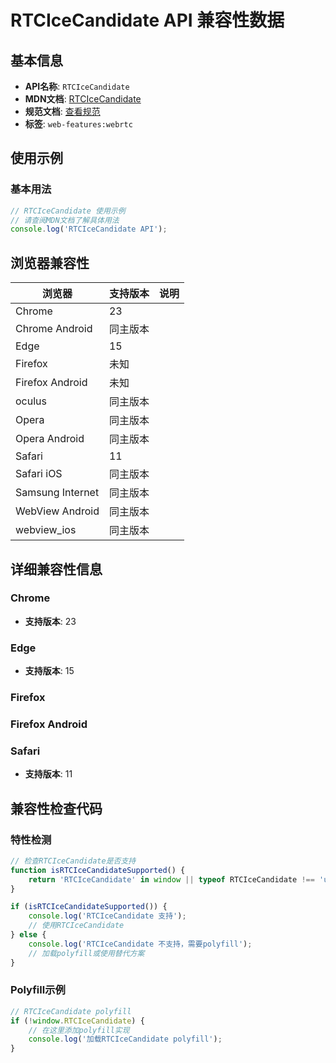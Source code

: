 # RTCIceCandidate API 兼容性数据

## 基本信息

- **API名称**: `RTCIceCandidate`
- **MDN文档**: [RTCIceCandidate](https://developer.mozilla.org/docs/Web/API/RTCIceCandidate)
- **规范文档**: [查看规范](https://w3c.github.io/webrtc-pc/#rtcicecandidate-interface)
- **标签**: `web-features:webrtc`

## 使用示例

### 基本用法

```javascript
// RTCIceCandidate 使用示例
// 请查阅MDN文档了解具体用法
console.log('RTCIceCandidate API');
```

## 浏览器兼容性

| 浏览器 | 支持版本 | 说明 |
|--------|----------|------|
| Chrome | 23 |  |
| Chrome Android | 同主版本 |  |
| Edge | 15 |  |
| Firefox | 未知 |  |
| Firefox Android | 未知 |  |
| oculus | 同主版本 |  |
| Opera | 同主版本 |  |
| Opera Android | 同主版本 |  |
| Safari | 11 |  |
| Safari iOS | 同主版本 |  |
| Samsung Internet | 同主版本 |  |
| WebView Android | 同主版本 |  |
| webview_ios | 同主版本 |  |

## 详细兼容性信息

### Chrome

- **支持版本**: 23

### Edge

- **支持版本**: 15

### Firefox


### Firefox Android


### Safari

- **支持版本**: 11

## 兼容性检查代码

### 特性检测

```javascript
// 检查RTCIceCandidate是否支持
function isRTCIceCandidateSupported() {
    return 'RTCIceCandidate' in window || typeof RTCIceCandidate !== 'undefined';
}

if (isRTCIceCandidateSupported()) {
    console.log('RTCIceCandidate 支持');
    // 使用RTCIceCandidate
} else {
    console.log('RTCIceCandidate 不支持，需要polyfill');
    // 加载polyfill或使用替代方案
}
```

### Polyfill示例

```javascript
// RTCIceCandidate polyfill
if (!window.RTCIceCandidate) {
    // 在这里添加polyfill实现
    console.log('加载RTCIceCandidate polyfill');
}
```

